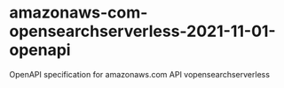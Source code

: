 # amazonaws-com-opensearchserverless-2021-11-01-openapi
OpenAPI specification for amazonaws.com API vopensearchserverless

